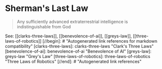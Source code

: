 # Sherman's Last Law
> Any sufficiently advanced extraterrestrial intelligence is indistinguishable from God

See: [[clarks-three-laws]], [[benevolence-of-ai]], [[greys-law]], [[three-laws-of-robotics]]
[//begin]: # "Autogenerated link references for markdown compatibility"
[clarks-three-laws]: clarks-three-laws "Clark's Three Laws"
[benevolence-of-ai]: benevolence-of-ai "Benevolence of AI"
[greys-law]: greys-law "Grey's Law"
[three-laws-of-robotics]: three-laws-of-robotics "Three Laws of Robotics"
[//end]: # "Autogenerated link references"